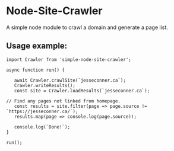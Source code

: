 # Node-Site-Crawler
 A simple node module to crawl a domain and generate a page list.

## Usage example:
 ```
import Crawler from 'simple-node-site-crawler';

async function run() {

	await Crawler.crawlSite(`jesseconner.ca`);
	Crawler.writeResults();
	const site = Crawler.loadResults(`jesseconner.ca`);
 
 // Find any pages not linked from homepage.
	const results = site.filter(page => page.source != `https://jesseconner.ca/`);
	results.map(page => console.log(page.source));
	
	console.log(`Done!`);
}

run();
```
